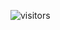 ![visitors](https://visitor-badge.laobi.icu/badge?page_id=[EasyFinance](https://github.com/doclorenzo/EasyFinance/tree/master))
